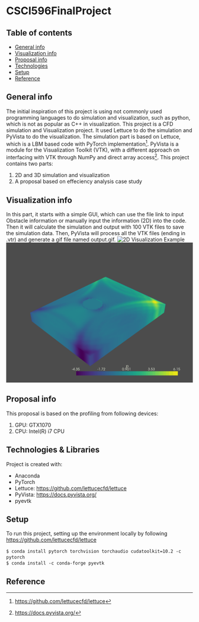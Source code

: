 # CSCI596FinalProject
## Table of contents
* [General info](#general-info)
* [Visualization info](#visualization-info)
* [Proposal info](#proposal-info)
* [Technologies](#technologies-&-libraries)
* [Setup](#setup)
* [Reference](#reference)

## General info
The initial inspiration of this project is using not commonly used programming languages to do simulation and visualization, such as python, which is not as popular as C++ in visualization. 
This project is a CFD simulation and Visualization project. It used Lettuce to do the simulation and PyVista to do the visualization. The simulation part is based on Lettuce, which is a LBM based code with PyTorch implementation[^2]. PyVista is a module for the Visualization Toolkit (VTK), with a different approach on interfacing with VTK through NumPy and direct array access[^1].
This project contains two parts:
1. 2D and 3D simulation and visualization
2. A proposal based on effeciency analysis case study

## Visualization info
In this part, it starts with a simple GUI, which can use the file link to input Obstacle information or manually input the information (2D) into the code. Then it will calculate the simulation and output with 100 VTK files to save the simulation data. Then, PyVista will process all the VTK files (ending in .vtr) and generate a gif file named output.gif.
	![2D Visualization Example](example2D.gif) 
	![3D Visualization Example](example3D.gif) 

## Proposal info
This proposal is based on the profiling from following devices:
1. GPU: GTX1070
2. CPU: Intel(R) i7 CPU

## Technologies & Libraries
Project is created with:
* Anaconda
* PyTorch
* Lettuce: https://github.com/lettucecfd/lettuce
* PyVista: https://docs.pyvista.org/
* pyevtk
	
## Setup
To run this project, setting up the environment locally by following https://github.com/lettucecfd/lettuce

```
$ conda install pytorch torchvision torchaudio cudatoolkit=10.2 -c pytorch
$ conda install -c conda-forge pyevtk
```

## Reference
[^1]: https://docs.pyvista.org/
[^2]: https://github.com/lettucecfd/lettuce
